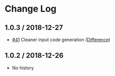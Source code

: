 # Change Log

## 1.0.3 / 2018-12-27
- [#41](https://github.com/kyuridenamida/atcoder-tools/pull/41) Cleaner input code generation ([Difference](https://github.com/kyuridenamida/atcoder-tools/commit/34cc603a73c3d455fe95f0fa7669f791c207f927#diff-a7157845521bbb208641f228d4f55aa9))

## 1.0.2 / 2018-12-26
- No history
